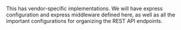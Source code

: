 This has vendor-specific implementations.
We will have express configuration and express middleware defined here, as well as all the important configurations for organizing the REST API endpoints.